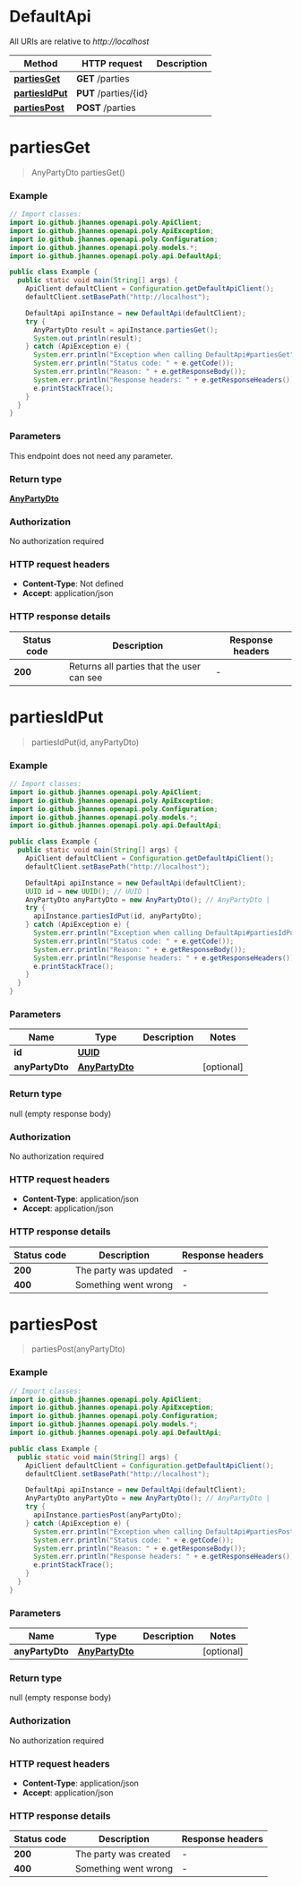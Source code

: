 # DefaultApi

All URIs are relative to *http://localhost*

Method | HTTP request | Description
------------- | ------------- | -------------
[**partiesGet**](DefaultApi.md#partiesGet) | **GET** /parties | 
[**partiesIdPut**](DefaultApi.md#partiesIdPut) | **PUT** /parties/{id} | 
[**partiesPost**](DefaultApi.md#partiesPost) | **POST** /parties | 


<a name="partiesGet"></a>
# **partiesGet**
> AnyPartyDto partiesGet()



### Example
```java
// Import classes:
import io.github.jhannes.openapi.poly.ApiClient;
import io.github.jhannes.openapi.poly.ApiException;
import io.github.jhannes.openapi.poly.Configuration;
import io.github.jhannes.openapi.poly.models.*;
import io.github.jhannes.openapi.poly.api.DefaultApi;

public class Example {
  public static void main(String[] args) {
    ApiClient defaultClient = Configuration.getDefaultApiClient();
    defaultClient.setBasePath("http://localhost");

    DefaultApi apiInstance = new DefaultApi(defaultClient);
    try {
      AnyPartyDto result = apiInstance.partiesGet();
      System.out.println(result);
    } catch (ApiException e) {
      System.err.println("Exception when calling DefaultApi#partiesGet");
      System.err.println("Status code: " + e.getCode());
      System.err.println("Reason: " + e.getResponseBody());
      System.err.println("Response headers: " + e.getResponseHeaders());
      e.printStackTrace();
    }
  }
}
```

### Parameters
This endpoint does not need any parameter.

### Return type

[**AnyPartyDto**](AnyPartyDto.md)

### Authorization

No authorization required

### HTTP request headers

 - **Content-Type**: Not defined
 - **Accept**: application/json

### HTTP response details
| Status code | Description | Response headers |
|-------------|-------------|------------------|
**200** | Returns all parties that the user can see |  -  |

<a name="partiesIdPut"></a>
# **partiesIdPut**
> partiesIdPut(id, anyPartyDto)



### Example
```java
// Import classes:
import io.github.jhannes.openapi.poly.ApiClient;
import io.github.jhannes.openapi.poly.ApiException;
import io.github.jhannes.openapi.poly.Configuration;
import io.github.jhannes.openapi.poly.models.*;
import io.github.jhannes.openapi.poly.api.DefaultApi;

public class Example {
  public static void main(String[] args) {
    ApiClient defaultClient = Configuration.getDefaultApiClient();
    defaultClient.setBasePath("http://localhost");

    DefaultApi apiInstance = new DefaultApi(defaultClient);
    UUID id = new UUID(); // UUID | 
    AnyPartyDto anyPartyDto = new AnyPartyDto(); // AnyPartyDto | 
    try {
      apiInstance.partiesIdPut(id, anyPartyDto);
    } catch (ApiException e) {
      System.err.println("Exception when calling DefaultApi#partiesIdPut");
      System.err.println("Status code: " + e.getCode());
      System.err.println("Reason: " + e.getResponseBody());
      System.err.println("Response headers: " + e.getResponseHeaders());
      e.printStackTrace();
    }
  }
}
```

### Parameters

Name | Type | Description  | Notes
------------- | ------------- | ------------- | -------------
 **id** | [**UUID**](.md)|  |
 **anyPartyDto** | [**AnyPartyDto**](AnyPartyDto.md)|  | [optional]

### Return type

null (empty response body)

### Authorization

No authorization required

### HTTP request headers

 - **Content-Type**: application/json
 - **Accept**: application/json

### HTTP response details
| Status code | Description | Response headers |
|-------------|-------------|------------------|
**200** | The party was updated |  -  |
**400** | Something went wrong |  -  |

<a name="partiesPost"></a>
# **partiesPost**
> partiesPost(anyPartyDto)



### Example
```java
// Import classes:
import io.github.jhannes.openapi.poly.ApiClient;
import io.github.jhannes.openapi.poly.ApiException;
import io.github.jhannes.openapi.poly.Configuration;
import io.github.jhannes.openapi.poly.models.*;
import io.github.jhannes.openapi.poly.api.DefaultApi;

public class Example {
  public static void main(String[] args) {
    ApiClient defaultClient = Configuration.getDefaultApiClient();
    defaultClient.setBasePath("http://localhost");

    DefaultApi apiInstance = new DefaultApi(defaultClient);
    AnyPartyDto anyPartyDto = new AnyPartyDto(); // AnyPartyDto | 
    try {
      apiInstance.partiesPost(anyPartyDto);
    } catch (ApiException e) {
      System.err.println("Exception when calling DefaultApi#partiesPost");
      System.err.println("Status code: " + e.getCode());
      System.err.println("Reason: " + e.getResponseBody());
      System.err.println("Response headers: " + e.getResponseHeaders());
      e.printStackTrace();
    }
  }
}
```

### Parameters

Name | Type | Description  | Notes
------------- | ------------- | ------------- | -------------
 **anyPartyDto** | [**AnyPartyDto**](AnyPartyDto.md)|  | [optional]

### Return type

null (empty response body)

### Authorization

No authorization required

### HTTP request headers

 - **Content-Type**: application/json
 - **Accept**: application/json

### HTTP response details
| Status code | Description | Response headers |
|-------------|-------------|------------------|
**200** | The party was created |  -  |
**400** | Something went wrong |  -  |

